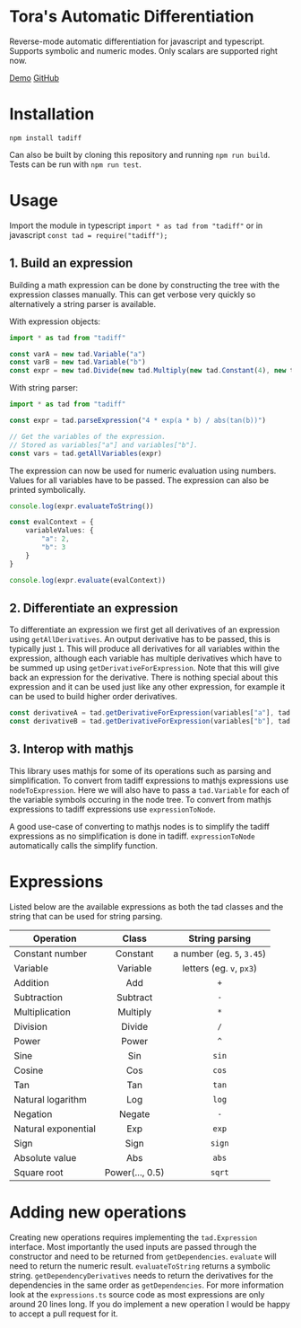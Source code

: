 # Tora's Automatic Differentiation
Reverse-mode automatic differentiation for javascript and typescript. Supports symbolic and numeric modes. Only scalars are supported right now.

[Demo](https://warlock.ai/tadiff-frontend/)
[GitHub](https://github.com/RobinKa/tadiff)

# Installation
`npm install tadiff`

Can also be built by cloning this repository and running `npm run build`. Tests can be run with `npm run test`.

# Usage
Import the module in typescript `import * as tad from "tadiff"` or in javascript `const tad = require("tadiff");`

## 1. Build an expression
Building a math expression can be done by constructing the tree with the expression classes manually. This can get verbose very quickly so
alternatively a string parser is available.

With expression objects:
```ts
import * as tad from "tadiff"

const varA = new tad.Variable("a")
const varB = new tad.Variable("b")
const expr = new tad.Divide(new tad.Multiply(new tad.Constant(4), new tad.Exp(new tad.Multiply(varA, varB))), new tad.Abs(new tad.Tan(varB)))
```

With string parser:
```ts
import * as tad from "tadiff"

const expr = tad.parseExpression("4 * exp(a * b) / abs(tan(b))")

// Get the variables of the expression.
// Stored as variables["a"] and variables["b"].
const vars = tad.getAllVariables(expr)
```

The expression can now be used for numeric evaluation using numbers. Values for all variables have to be passed. The expression can also be printed symbolically.

```ts
console.log(expr.evaluateToString())

const evalContext = {
    variableValues: {
        "a": 2,
        "b": 3
    }
}

console.log(expr.evaluate(evalContext))
```

## 2. Differentiate an expression
To differentiate an expression we first get all derivatives of an expression using `getAllDerivatives`. An output derivative has to be passed, this is typically just `1`.
This will produce all derivatives for all variables within the expression, although each variable has multiple derivatives which have to be summed up using `getDerivativeForExpression`.
Note that this will give back an expression for the derivative. There is nothing special about this expression and it can be used just like any other expression, for example
it can be used to build higher order derivatives.

```ts
const derivativeA = tad.getDerivativeForExpression(variables["a"], tad.getAllDerivatives(expr, new tad.Constant(1)))
const derivativeB = tad.getDerivativeForExpression(variables["b"], tad.getAllDerivatives(expr, new tad.Constant(1)))
```

## 3. Interop with mathjs
This library uses mathjs for some of its operations such as parsing and simplification.
To convert from tadiff expressions to mathjs expressions use `nodeToExpression`. Here we will also have to pass a `tad.Variable` for
each of the variable symbols occuring in the node tree.
To convert from mathjs expressions to tadiff expressions use `expressionToNode`.

A good use-case of converting to mathjs nodes is to simplify the tadiff expressions as no simplification is done in tadiff. `expressionToNode`
automatically calls the simplify function.

# Expressions
Listed below are the available expressions as both the tad classes and the string that can be used for string parsing.

| Operation | Class | String parsing |
| --------- | :---: | :---------------: |
| Constant number | Constant | a number (eg. `5`, `3.45`) |
| Variable | Variable | letters (eg. `v`, `px3`) |
| Addition | Add | `+` |
| Subtraction | Subtract | `-` |
| Multiplication | Multiply | `*` |
| Division | Divide | `/` |
| Power | Power | `^` |
| Sine | Sin | `sin` |
| Cosine | Cos | `cos` |
| Tan | Tan | `tan` |
| Natural logarithm | Log | `log` |
| Negation | Negate | `-` |
| Natural exponential | Exp | `exp` |
| Sign | Sign | `sign` |
| Absolute value | Abs | `abs` |
| Square root | Power(..., 0.5) | `sqrt` |

# Adding new operations
Creating new operations requires implementing the `tad.Expression` interface. Most importantly the used inputs are passed through the constructor and need
to be returned from `getDependencies`.
`evaluate` will need to return the numeric result. `evaluateToString` returns a symbolic string. `getDependencyDerivatives` needs to return
the derivatives for the dependencies in the same order as `getDependencies`. For more information look at the `expressions.ts` source code as
most expressions are only around 20 lines long.
If you do implement a new operation I would be happy to accept a pull request for it.
